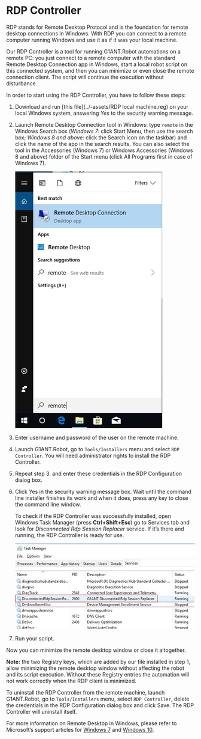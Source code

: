 # RDP Controller

RDP stands for Remote Desktop Protocol and is the foundation for remote desktop connections in Windows. With RDP you can connect to a remote computer running Windows and use it as if it was your local machine.

Our RDP Controller is a tool for running G1ANT.Robot automations on a remote PC: you just connect to a remote computer with the standard Remote Desktop Connection app in Windows, start a local robot script on this connected system, and then you can minimize or even close the remote connection client. The script will continue the execution without disturbance.

In order to start using the RDP Controller, you have to follow these steps:

1. Download and run [this file](../-assets/RDP local machine.reg) on your local Windows system, answering *Yes* to the security warning message.

2. Launch Remote Desktop Connection tool in Windows: type `remote` in the Windows Search box (*Windows 7:* click Start Menu, then use the search box; *Windows 8 and above:* click the Search icon on the taskbar) and click the name of the app in the search results. You can also select the tool in the Accessories (Windows 7) or Windows Accessories (Windows 8 and above) folder of the Start menu (click All Programs first in case of Windows 7).

   ![](../-assets/rdc-start.jpg)

3. Enter username and password of the user on the remote machine.

4. Launch G1ANT.Robot, go to `Tools/Installers` menu and select `RDP Controller`. You will need administrator rights to install the RDP Controller.

5. Repeat step 3. and enter these credentials in the RDP Configuration dialog box.

6. Click Yes in the security warning message box. Wait until the command line installer finishes its work and when it does, press any key to close the command line window.

   To check if the RDP Controller was successfully installed, open Windows Task Manager (press **Ctrl+Shift+Esc**) go to Services tab and look for *Disconnected Rdp Session Replacer* service. If it’s there and running, the RDP Controller is ready for use.

   ![](../-assets/rdp-task.jpg)

7. Run your script.

Now you can minimize the remote desktop window or close it altogether.

**Note:** the two Registry keys, which are added by our file installed in step 1, allow minimizing the remote desktop window without affecting the robot and its script execution. Without these Registry entries the automation will not work correctly when the RDP client is minimized.

To uninstall the RDP Controller from the remote machine, launch G1ANT.Robot, go to `Tools/Installers` menu, select `RDP Controller`, delete the credentials in the RDP Configuration dialog box and click Save. The RDP Controller will uninstall itself.

For more information on Remote Desktop in Windows, please refer to Microsoft’s support articles for [Windows 7](https://support.microsoft.com/en-gb/help/17463/windows-7-connect-to-another-computer-remote-desktop-connection) and [Windows 10](https://support.microsoft.com/en-ca/help/4028379/windows-10-how-to-use-remote-desktop).

